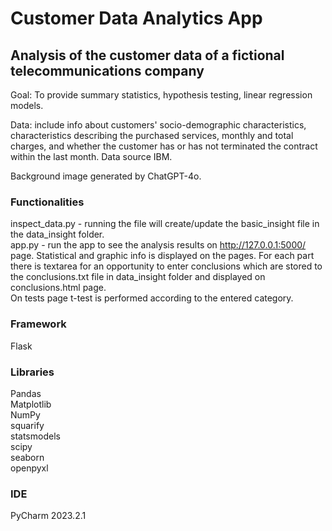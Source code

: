 # Customer Data Analytics App

## Analysis of the customer data of a fictional telecommunications company

Goal: To provide summary statistics, hypothesis testing, linear regression models.  

Data: include info about customers' socio-demographic characteristics, characteristics describing the purchased services,
monthly and total charges, and whether the customer has or has not terminated the contract within the last month.
Data source IBM.  

Background image generated by ChatGPT-4o.  

### Functionalities

inspect_data.py - running the file will create/update the basic_insight file in the data_insight folder.  
app.py - run the app to see the analysis results on http://127.0.0.1:5000/ page.
Statistical and graphic info is displayed on the pages. For each part there is textarea for an opportunity to enter
conclusions which are stored to the conclusions.txt file in data_insight folder and displayed on conclusions.html page.  
On tests page t-test is performed according to the entered category.  

### Framework

Flask

### Libraries

Pandas  
Matplotlib  
NumPy  
squarify  
statsmodels  
scipy  
seaborn  
openpyxl

### IDE

PyCharm 2023.2.1

